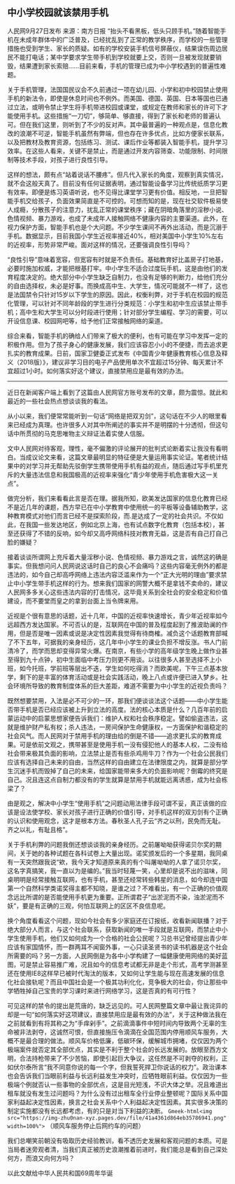 中小学校园就该禁用手机
---
人民网9月27日发布 来源：南方日报
“抬头不看黑板，低头只顾手机。”随着智能手机在未成年群体中的广泛普及，已经扰乱到了正常的教学秩序，而学校的一些管理措施也受到学生、家长的质疑。如有的学校安装手机信号屏蔽仪，结果误伤周边居民不能打电话；某中学要求学生带手机到学校就要上交，否则一旦被发现就要销毁，结果遭到家长索赔……目前来看，手机的管理已成为中小学校遇到的普遍性难题。

关于手机管理，法国国民议会不久前通过一项在幼儿园、小学和初中校园禁止使用手机的新法令，即使是休息时间也不例外。而美国、德国、英国、日本等国也已通过立法，或明令禁止学生将手机带进校园或课堂，或规定在教师和家长的许可下才能使用手机。这些措施“一刀切”，够简单、够直接，得到了家长和老师的普遍认可。但在我们这里，则听到了不少的反对声。其中最普遍的一种观点是，信息化教改的浪潮不可逆，智能手机虽然有弊端，但也存在许多优点，比如方便家长联系，以及把教材及教育资源，包括练习、测试、课后作业等都装入智能手机，提升学习效率。在这些人看来，关键不是禁止，而是通过开发内容筛查、功能限制、时间限制等技术手段，对孩子进行良性引导。

这样的想法，颇有点“站着说话不腰疼”。但凡代入家长的角度，观察到真实情况，就不会这般天真了。目前没有任何证据表明，通过智能设备学习比传统纸质学习更有效率。即便是练习英语听说，也不见得比课堂学习更有价值。相反地，一旦把智能手机交给孩子，负面效果简直是不可控的。可想而知的是，现在社交软件极易使人成瘾，分散孩子的注意力，扰乱正常的课堂秩序；藏在阴暗角落里的淫秽小说、色情视频、暴力游戏，也成了未成年人接触网络不健康内容的主要渠道。此外，在视力保护方面，智能手机也是个大问题。不少学生课间不再外出活动，而是沉溺于手机。数据显示，目前我国小学生近视率接近40%，相对美国中小学生10%左右的近视率，形势非常严峻。面对这样的情况，还要强调良性引导吗？

“良性引导”意味着宽容，但宽容有时就是不负责任。基础教育好比盖房子打地基，必要时施加权威，才能把根基打牢。中小学生不适合过度玩手机，这是由他们的发育程度决定的。绝大部分中小学生缺乏自制力，也没有足够的判断力，给他们充分的自由选择权，未必是好事。而换成高中生、大学生，情况可能就不一样了，这也是法国禁令只针对15岁以下学生的原因。因此，权衡利弊，对于手机在校园的规范化管理，可以针对不同年龄段的学生进行分类规范：小学生和初中生应该禁止带手机；高中生和大学生可以分时段进行使用；针对部分学生编程、学习的需要，可以开设信息课、校园网吧等，给予他们正常接触网络的渠道。

综合来看，智能手机的确给人们带来了极大的便利，也有可能在学习中发挥一定的积极作用。但为了孩子身心的健康发展，我们应该容忍小小的不便捷，而去追求更扎实的教育成果。日前，国家卫健委正式发布《中国青少年健康教育核心信息及释义（2018版）》，建议非学习目的电子产品使用单次不宜超过15分钟、每天累计不宜超过1小时。如何落实好这个建议，直接禁用应是最有效的办法。

---
近日在新闻客户端上看到了这篇由人民网官方账号发布的文章，颇为震惊。就此和最近的一些社会热点想谈谈我的看法。

从小以来，我们便常常能听到一句话“网络是把双刃剑”，这句话在不少人的眼里看来已经成为真理。也许很多人对其中所阐述的事实并不是明摆的十分透彻，但这句话中所贯彻的马克思唯物主义辩证法着实使人信服。

文中人民网对待客观，理性，毫不偏激的评论展开的批判式论断着实让我没有看明白。当成议论文来看，这篇文章最明显的特征便是大量运用事实论证。笔者统计结果中的对学习并无帮助先驳倒学生携带使用手机有益的观点，随后通过写手机里充斥的大量违法信息和我国极高的近视率来强化“青少年使用手机危害极大这一关点”。

做完分析，我们来看看此言是否在理。据我所知，欧美发达国家的信息化教育已经不是近几年的课题，西方早已在中小学教育中使用统一的平板等设备辅助教学，这种教育模式对他们而言已经不是探索阶段，而.是达成了一定的社会共识。不仅如此，在我国一些发达地区，例如北京上海，也有试点数字化教育（包括本校），甚至还获得了不错的反响，如今却又高呼网络科技对教育无益，这是否有自己打自己脸的嫌疑？

接着谈谈所谓网上充斥着大量淫秽小说、色情视频、暴力游戏之言，诚然这的确是事实。但我想问问人民网说这话时自己的良心不会痛吗？这些内容毫无例外的都是违法的，如今自己却高呼网络上违法内容泛滥来作为一个“正大光明的理由”要求禁止中小学生带手机这样的行为。想来我们国家的网警大概不是拿钱不卖命的，建议人民网多多关心这些违法内容的打击情况，这毕竟关系到全社会的安全稳定和价值建设，而不要堂而皇之的拿到台面上当令牌来用。

近视是个很有意思的话题，近十几年，中国的近视率快速增长，青少年近视率如今远超西方发达国家。不可否认的是，互联网在中国的普及程度起到了推波助澜的作用，但是否是唯一因素或说是决定性因素我觉得有待商榷。减负这个话题教育部喊了不下五年，可据我的亲身经历，这几年中小学生的课业负担不增反涨。书人门前清冷了，而学而思却变得异常火爆。在南京，有些小学的高年级学生晚上做作业甚至得到九十点钟，初中生面临中考压力则更不用谈。以往很多人甚至选择不上小班，如今托班，学前班等层出不迭，学生如何吃得消？而欧美呢，下午三点基本放学，剩下的是丰富的体育活动或是社会实践活动，晚上八点或许便已进入梦乡。社会环境所导致的教育制度体系的巨大差距，难道不需要为中小学生的近视负责吗？

既然想要禁用，入法是必不可少的一环，那我们便谈谈法这个话题——中小学生能否带手机是否已经应该被上升到立法的高度。法的核心本质是什么？几百年前的启蒙运动中的启蒙思想家便告诉我们：维护人权和社会秩序稳定。譬如偷盗违法，这就是维护财产私有权；杀人违法，一房间保护生命健康权，一方面保护和谐稳定的社会风气。而人民网对于禁用手机的理由给的倒是不错——追求更扎实的教育成果。可是依前文观之，携带甚至是使用手机一没有侵犯他人的基本人权，二没有给社会带来极其负面的影响，立法禁止是否有些杀鸡用牛刀？作为一个社会公民我们应该有选择自己未来的自由，当然这样的自由建立在法律限度之内，就算是部分学生沉迷手机而毁掉了自己的未来，给国家能带来多大的负面影响呢？倒霉的终究是自己。况且连这点自制力都没有的学生就算是禁用手机就能远离诱惑，成为社会栋梁了？

由是观之，解决中小学生“使用手机”之问题动用法律手段可谓不妥，真正该做的应该是设法使学校、家长对孩子进行正确的价值引导，对手机这样的双刃剑有个正确的认识和使用观念，这才是根本方法。春秋圣人孔子云“齐之以刑，民免而无耻。齐之以礼，有耻且格”。

关于手机利弊的问题我倒还想谈谈我的亲身经历。之前屠呦呦获得诺贝尔奖的期间，关于她的各种试题在各科试卷上大量出现。诺奖颁发后的一个多星期，我同桌有一天突然跟我说“欸，我今天才知道原来真的有个叫屠呦呦的人拿了诺贝尔奖，这名字真搞笑，我一直以为是编的。”我当时轻蔑一笑，心里却是说不出的滋味，同桌明明是经常接触互联网，也有手机，甚至还经常转些韩星的消息，如今却连中国第一个自然科学类诺奖得主都不知晓，是谁之过？不难看出，有一个正确的价值观念远比所谓的是否能使用手机更为重要。正所谓君子“出淤泥而不染，浊淤泥而不妖”，要是有正确的三观，何怕互联网上的区区不良信息呢。

换个角度看看这个问题，现如今社会有多少家庭还在订报纸，收看新闻联播？对于绝大部分人而言，与这个社会联系，获取新闻的唯一手段就是互联网，而禁止中小学生使用手机，他们又如何成为一个合格的社会公民呢？习总书记曾经提出青少年应该有家国情怀，而一群两耳不闻窗外事，一心只读圣贤书的读书机器是这个社会所需要的吗？另一方面，人民网倒是为各中小学构建了一幅健康使用网络的美好蓝图，可是禁止容易推广难，况且如今的信息考试都无非是走个形式，高考学测甚至还在使用IE8这样早已被时代淘汰的版本，又如何让学生能与现在高速发展的信息化社会接轨呢？而且中国社会是一个极其功利化化，竞争极大的社会，你让那些中学牺牲掉自己宝贵的学习课时来进行网络学习，这是否真的有可行性？

可见这样的禁令的提出是荒唐的，缺乏远见的。可人民网整篇文章中最让我诧异的却是一句“如何落实好这项建议，直接禁用应是最有效的办法”，关于这种做法我在之前就看到有将其称之为“手痒剁手”。之前滴滴事件中短时间内导致两个无辜的生命被非法剥夺，这诚然可恨，但直接施压令滴滴在全国范围内停用顺风车服务，大概不是最合理的做法。顺风车价格低廉，低碳环保，缓解城市拥堵，仅仅因为两个极端案件就否定其全部优点，其实是不利于整个社会的长远发展的。放眼至西方文明，合法持枪带来了不少苦恼，即使引起巨大争议，这任然是不可剥夺的权利，正如伏尔泰所言“我不同意你说的每一个字，但我誓死捍卫你说话的权力”。政治课本也会告诉我们当眼前利益与长远利益发生冲突时，应牺牲眼前利益。仅仅因为一些极端个例就否认一些事物的全部优点，这是目光短浅，不识大体之举。况且难道出租车就没有发生过问题吗？为什么没有过出租车全行业停业整顿呢？国际关系中国家利益起决定性因素，换言之社会关系中个人利益起决定性因素。其实很多决策的制定实施都没有长远都考虑，有的只是对当下利益的决断。
`Gmeek-html<img src="https://img-zhu0nan-xyz.pages.dev/file/41a4361d864eb35786941.png" width=100%">`
（顺风车服务停止后网约车的问题）

我们总嘲笑前朝没有吸取历史经验教训，看不透历史发展和客观问题的本质。可是当局者迷旁观者清，当我们真正被历史浪潮推着前进时，我们能总是看到自己深处何方，而浪又向何方吗？

以此文献给中华人民共和国69周年华诞​​​​
<!-- ##{"timestamp":1538323200}## -->